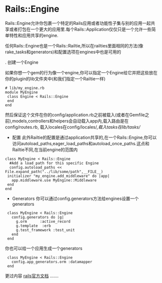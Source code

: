 # Rails::Engine

Rails::Engine允许你包裹一个特定的Rails应用或者功能性子集与别的应用一起共享或者打包在一个更大的应用里.每个Rails::Application仅仅只是一个允许一些简单特性和应用共享的engine.

任何Rails::Engine也是一个Rails::Railtie,所以在railties里面相同的方法(像 rake_tasks和generators)和配置选项在engines中也是可用的

. 创建一个Engine

如果你想一个gem的行为像一个engine,你可以指定一个Engine给它并把这些放在你的plugin的lib文件夹中(和我们指定一个Railtie一样)

~~~~
# lib/my_engine.rb
module MyEngine
 class Engine < Rails::Engine
 end
end
~~~~

然后保证这个文件在你的config/application.rb之前被载入(或者在Gemfile之前),models,controllers和helpers会自动载入app内,载入路由是在config/routes.rb,
载入locales在config/locales/*,载入tasks在lib/tasks/*

- 配置
此外Railtie的配置是通过application共享的,在一个Rails::Engine,你可以访问autoload_paths,eager_load_paths和autoload_once_paths.这点和Railtie不同,在当前engine的范围内

~~~~
class MyEngine < Rails::Engine
  #Add a load path for this specific Engine
  config.autoload_paths << File.expand_path("../lib/some/path",__FILE__)
 initializer "my_engine.add_middleware" do |app|
   app.middleware.use MyEngine::Middleware
 end
end
~~~~

- Generators
你可以通过config.generators方法给engines设置一个generators

~~~~
 class MyEngine < Rails::Engine
   config.generators do |g|
     g.orm      :active_record
     g.template  :erb
     g.test_framework :test_unit
   end
 end
~~~~

你也可以给一个应用生成一个generators

~~~~
 class MyEngine < Rails::Engine
   config.app_generators.orm :datamapper
 end
~~~~

更过内容  [rails官方文档](http://api.rubyonrails.org/)
.......


